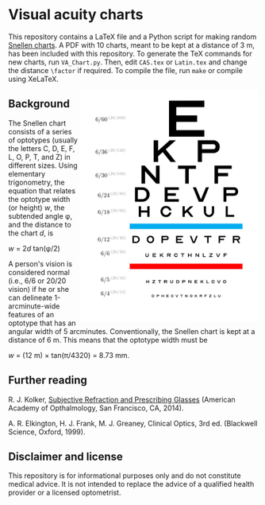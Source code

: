 # Visual acuity charts

This repository contains a LaTeX file and a Python script for making
random [Snellen charts][snellen].  A PDF with 10 charts, meant to be
kept at a distance of 3 m, has been included with this repository.  To
generate the TeX commands for new charts, run `VA_Chart.py`.  Then, edit
`CAS.tex` or `Latin.tex` and change the distance `\factor` if required.  To compile
the file, run `make` or compile using XeLaTeX.

<img align="right" width=360px src="https://raw.githubusercontent.com/manu-mannattil/assets/master/vachart/snellen.svg"/>

## Background

The Snellen chart consists of a series of optotypes (usually the letters
C, D, E, F, L, O, P, T, and Z) in different sizes. Using elementary
trigonometry, the equation that relates the optotype width (or height)
<i>w</i>, the subtended angle φ, and the distance to the chart <i>d</i>,
is

<i>w</i> = 2<i>d</i> tan(φ/2)

A person's vision is considered normal (i.e., 6/6 or 20/20 vision) if he
or she can delineate 1-arcminute-wide features of an optotype that has
an angular width of 5 arcminutes.  Conventionally, the Snellen chart is
kept at a distance of 6 m.  This means that the optotype width must be

<i>w</i> = (12 m) × tan(π/4320) = 8.73 mm.

## Further reading

R. J. Kolker, [Subjective Refraction and Prescribing Glasses][sub] (American Academy of Opthalmology, San Francisco, CA, 2014).

A. R. Elkington, H. J. Frank, M. J. Greaney, Clinical Optics, 3rd ed. (Blackwell Science, Oxford, 1999).

## Disclaimer and license

This repository is for informational purposes only and do not constitute
medical advice. It is not intended to replace the advice of a qualified
health provider or a licensed optometrist.

[snellen]: https://en.wikipedia.org/wiki/Snellen_chart
[sil]: http://scripts.sil.org/OFL
[sub]: http://web.archive.org/web/20220309081507/https://www.aao.org/Assets/563fc40b-1466-477e-bc12-4e62f8b2d324/635476894936870000/subjective-refraction-prescribing-glasses-pdf
